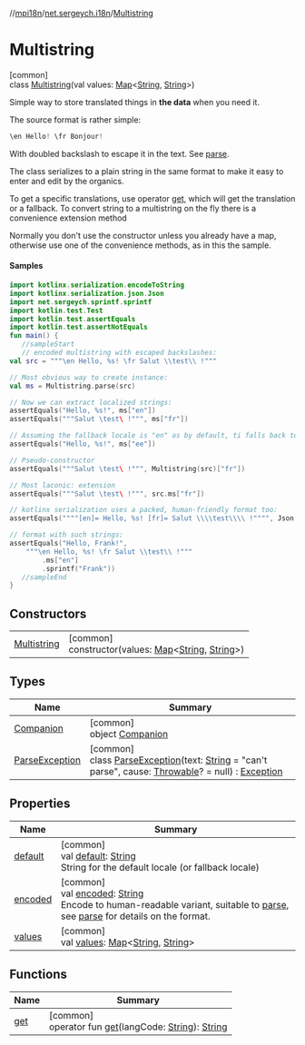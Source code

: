 //[mpi18n](../../../index.md)/[net.sergeych.i18n](../index.md)/[Multistring](index.md)

# Multistring

[common]\
class [Multistring](index.md)(val values: [Map](https://kotlinlang.org/api/latest/jvm/stdlib/kotlin.collections/-map/index.html)&lt;[String](https://kotlinlang.org/api/latest/jvm/stdlib/kotlin/-string/index.html), [String](https://kotlinlang.org/api/latest/jvm/stdlib/kotlin/-string/index.html)&gt;)

Simple way to store translated things in **the data** when you need it.

The source format is rather simple:

```kotlin
\en Hello! \fr Bonjour!
```

With doubled backslash to escape it in the text. See [parse](-companion/parse.md).

The class serializes to a plain string in the same format to make it easy to enter and edit by the organics.

To get a specific translations, use operator [get](get.md), which will get the translation or a fallback. To convert string to a multistring on the fly there is a convenience extension method

Normally you don't use the constructor unless you already have a map, otherwise use one of the convenience methods, as in this the sample.

#### Samples

```kotlin
import kotlinx.serialization.encodeToString
import kotlinx.serialization.json.Json
import net.sergeych.sprintf.sprintf
import kotlin.test.Test
import kotlin.test.assertEquals
import kotlin.test.assertNotEquals
fun main() { 
   //sampleStart 
   // encoded multistring with escaped backslashes:
val src = """\en Hello, %s! \fr Salut \\test\\ !"""

// Most obvious way to create instance:
val ms = Multistring.parse(src)

// Now we can extract localized strings:
assertEquals("Hello, %s!", ms["en"])
assertEquals("""Salut \test\ !""", ms["fr"])

// Assuming the fallback locale is "en" as by default, ti falls back too:
assertEquals("Hello, %s!", ms["ee"])

// Pseudo-constructor
assertEquals("""Salut \test\ !""", Multistring(src)["fr"])

// Most laconic: extension
assertEquals("""Salut \test\ !""", src.ms["fr"])

// kotlinx serialization uses a packed, human-friendly format too:
assertEquals(""""[en]= Hello, %s! [fr]= Salut \\\\test\\\\ !"""", Json.encodeToString(ms))

// format with such strings:
assertEquals("Hello, Frank!",
    """\en Hello, %s! \fr Salut \\test\\ !"""
        .ms["en"]
        .sprintf("Frank")) 
   //sampleEnd
}
```

## Constructors

| | |
|---|---|
| [Multistring](-multistring.md) | [common]<br>constructor(values: [Map](https://kotlinlang.org/api/latest/jvm/stdlib/kotlin.collections/-map/index.html)&lt;[String](https://kotlinlang.org/api/latest/jvm/stdlib/kotlin/-string/index.html), [String](https://kotlinlang.org/api/latest/jvm/stdlib/kotlin/-string/index.html)&gt;) |

## Types

| Name | Summary |
|---|---|
| [Companion](-companion/index.md) | [common]<br>object [Companion](-companion/index.md) |
| [ParseException](-parse-exception/index.md) | [common]<br>class [ParseException](-parse-exception/index.md)(text: [String](https://kotlinlang.org/api/latest/jvm/stdlib/kotlin/-string/index.html) = &quot;can't parse&quot;, cause: [Throwable](https://kotlinlang.org/api/latest/jvm/stdlib/kotlin/-throwable/index.html)? = null) : [Exception](https://kotlinlang.org/api/latest/jvm/stdlib/kotlin/-exception/index.html) |

## Properties

| Name | Summary |
|---|---|
| [default](default.md) | [common]<br>val [default](default.md): [String](https://kotlinlang.org/api/latest/jvm/stdlib/kotlin/-string/index.html)<br>String for the default locale (or fallback locale) |
| [encoded](encoded.md) | [common]<br>val [encoded](encoded.md): [String](https://kotlinlang.org/api/latest/jvm/stdlib/kotlin/-string/index.html)<br>Encode to human-readable variant, suitable to [parse](-companion/parse.md), see [parse](-companion/parse.md) for details on the format. |
| [values](values.md) | [common]<br>val [values](values.md): [Map](https://kotlinlang.org/api/latest/jvm/stdlib/kotlin.collections/-map/index.html)&lt;[String](https://kotlinlang.org/api/latest/jvm/stdlib/kotlin/-string/index.html), [String](https://kotlinlang.org/api/latest/jvm/stdlib/kotlin/-string/index.html)&gt; |

## Functions

| Name | Summary |
|---|---|
| [get](get.md) | [common]<br>operator fun [get](get.md)(langCode: [String](https://kotlinlang.org/api/latest/jvm/stdlib/kotlin/-string/index.html)): [String](https://kotlinlang.org/api/latest/jvm/stdlib/kotlin/-string/index.html) |
